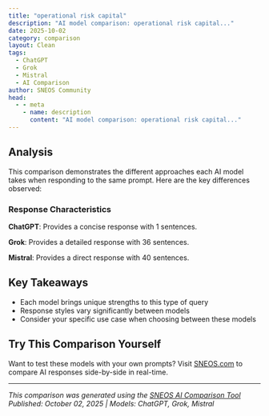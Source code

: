 ```yaml
---
title: "operational risk capital"
description: "AI model comparison: operational risk capital..."
date: 2025-10-02
category: comparison
layout: Clean
tags:
  - ChatGPT
  - Grok
  - Mistral
  - AI Comparison
author: SNEOS Community
head:
  - - meta
    - name: description
      content: "AI model comparison: operational risk capital..."
---
```


<ChatComparison
  title="operational risk capital"
  prompt="operational risk capital"
  :responses='{
    "ChatGPT": "Operational risk capital refers to the amount of capital that a financial institution must set aside to cover potential losses resulting from operational risks. Operational risks can arise from a variety of sources, including:\n\n1. **Fraud or Theft**: Internal or external fraudulent activities that lead to financial losses.\n2. **System Failures**: Breakdowns in IT systems or processes that disrupt operations.\n3. **Human Error**: Mistakes made by employees that can lead to financial loss or operational disruption.\n4. **Compliance Failures**: Inadequate compliance with laws and regulations, resulting in legal penalties or fines.\n5. **Process Failures**: Ineffective or inefficient processes leading to operational failures.\n\n### Regulatory Framework\n\nRegulators have established standards for measuring operational risk and calculating the required capital to cover these risks. Some key frameworks include:\n\n- **Basel II and Basel III**: These international banking regulations outline various approaches for banks to calculate operational risk capital requirements. They provide three main methodologies:\n  - **Basic Indicator Approach (BIA)**: A simple method that requires banks to hold capital equal to a fixed percentage of their average annual gross income.\n  - **Standardized Approach (TSA)**: A variant that allows for the differentiation of capital requirements across different business lines.\n  - **Advanced Measurement Approaches (AMA)**: A more complex and tailored approach that enables banks to use their internal risk measurement models to determine capital requirements based on their own operational risk profiles.\n\n### Capital Calculation\n\nThe capital requirement is typically expressed as a certain percentage of a bank&#39;s total exposure or relevant financial metrics. The chosen approach will influence the capital charge, with more advanced methodologies allowing for potential reductions in capital requirements based on effective risk management practices.\n\n### Importance of Operational Risk Capital\n\n- **Financial Stability**: Ensures that banks can absorb losses without compromising their solvency.\n- **Confidence**: Enhances market confidence in the stability and risk management practices of financial institutions.\n- **Regulatory Compliance**: Helps institutions comply with regulatory mandates and avoid penalties.\n- **Risk Management**: Encourages institutions to adopt robust operational risk management frameworks, improving overall operational efficiency and effectiveness.\n\nIn summary, operational risk capital is an essential component of a financial institution&#39;s risk management strategy, serving to cushion against the financial fallout from operational failures and ensuring compliance with regulatory standards.",
    "Grok": "Operational risk capital refers to the amount of capital that a financial institution, such as a bank, is required to hold to cover potential losses arising from operational risks. Operational risk is the risk of loss resulting from inadequate or failed internal processes, people, systems, or from external events. This includes risks such as fraud, legal risks, IT system failures, and human error, but excludes credit risk and market risk.\n\n### Importance of Operational Risk Capital\nOperational risk capital is a critical component of a bank\u0027s overall risk management framework, as it ensures that the institution has sufficient financial resources to absorb losses from operational failures. Regulatory bodies, such as the Basel Committee on Banking Supervision under the Basel Accords, emphasize the need for banks to maintain adequate capital for operational risk to promote financial stability.\n\n### Calculation of Operational Risk Capital\nUnder the Basel framework (specifically Basel II and Basel III), there are several approaches to calculate operational risk capital, depending on the size and complexity of the institution:\n\n1. **Basic Indicator Approach (BIA):**\n   - A simple method for smaller or less complex banks.\n   - Operational risk capital is calculated as a fixed percentage (15%) of the bank\u0027s average annual gross income over the previous three years.\n   - Formula:  \n     **Capital = 15% \u00D7 Average Annual Gross Income**\n\n2. **Standardized Approach (TSA):**\n   - Used by banks with more sophisticated risk management systems.\n   - Gross income is divided into eight business lines (e.g., corporate finance, retail banking), and a specific percentage (ranging from 12% to 18%) is applied to each business line\u0027s gross income.\n   - The total capital requirement is the sum of the capital requirements for each business line.\n\n3. **Advanced Measurement Approaches (AMA):**\n   - Used by large, complex banks with advanced risk management capabilities.\n   - Banks develop their own internal models to estimate operational risk capital based on historical loss data, scenario analysis, and other risk indicators.\n   - Requires regulatory approval and must incorporate internal and external data, as well as qualitative factors like risk controls.\n\n4. **Standardized Measurement Approach (SMA) (Basel III):**\n   - Introduced under Basel III to replace BIA, TSA, and AMA.\n   - Combines a bank\u0027s gross income (Business Indicator Component) with its historical operational loss data to calculate the capital requirement.\n   - Aims to provide a simpler, more comparable, and risk-sensitive approach.\n\n### Regulatory Context\nOperational risk capital requirements are a key part of the Basel Accords:\n- **Basel II** introduced the concept of operational risk capital and provided the three approaches (BIA, TSA, AMA).\n- **Basel III** refined the framework with the introduction of SMA to standardize and simplify the calculation while maintaining risk sensitivity.\n- The capital requirements are designed to ensure that banks are prepared for unexpected operational losses, thereby protecting depositors and maintaining systemic stability.\n\n### Key Factors in Operational Risk Management\nTo manage operational risk and determine the appropriate capital buffer, banks typically focus on:\n- **Internal Controls:** Robust policies and procedures to minimize errors and fraud.\n- **Risk Assessment:** Identifying and evaluating potential operational risks through scenario analysis and stress testing.\n- **Loss Data Collection:** Tracking historical operational losses to inform capital models.\n- **Mitigation Strategies:** Implementing insurance or other risk transfer mechanisms to reduce potential losses.\n- **Governance:** Strong oversight by senior management and the board to ensure effective risk management practices.\n\n### Challenges in Determining Operational Risk Capital\n- **Data Limitations:** Historical loss data may be incomplete or not fully representative of future risks.\n- **Complexity:** Advanced models (like AMA) require significant resources and expertise.\n- **Regulatory Changes:** Banks must adapt to evolving standards, such as the transition to SMA under Basel III.\n- **Subjectivity:** Qualitative factors and scenario analyses can introduce subjectivity into risk assessments.\n\nIn summary, operational risk capital is a crucial safeguard for financial institutions, ensuring they can withstand losses from operational failures. Its calculation and management are guided by regulatory frameworks like Basel II and III, and require a combination of quantitative data and qualitative judgment to effectively protect against operational risks.",
    "Mistral": "Operational risk capital refers to the financial resources that a financial institution sets aside to cover potential losses arising from operational risks. Operational risk is the risk of loss resulting from inadequate or failed internal processes, people, and systems, or from external events. This includes risks such as fraud, errors, system failures, and legal or regulatory non-compliance.\n\n### Key Components of Operational Risk Capital\n\n1. **Loss Distribution Approach (LDA):**\n   - This method involves modeling the distribution of potential operational losses. It typically requires historical loss data, scenario analysis, and expert judgment.\n   - The capital requirement is often determined by calculating the Value at Risk (VaR) or Expected Shortfall (ES) at a high confidence level (e.g., 99.9%).\n\n2. **Basic Indicator Approach (BIA):**\n   - A simpler method where the capital requirement is a fixed percentage (e.g., 15%) of the institution\u0027s gross income over the past three years.\n   - This approach is less data-intensive but also less precise.\n\n3. **Standardized Approach (TSA):**\n   - This method involves categorizing operational risk events into eight business lines and seven event types.\n   - The capital requirement is calculated based on the gross income of each business line and a set of standardized coefficients.\n\n4. **Advanced Measurement Approaches (AMA):**\n   - These are more sophisticated methods that allow institutions to use their own internal models to estimate operational risk capital.\n   - AMAs can include internal loss data, external loss data, scenario analysis, and business environment and internal control factors (BEICFs).\n\n### Regulatory Framework\n\nThe Basel Committee on Banking Supervision (BCBS) has set guidelines for operational risk capital under the Basel II and Basel III frameworks. These guidelines aim to ensure that banks have adequate capital to cover operational risks and to promote a more robust risk management culture.\n\n### Importance of Operational Risk Capital\n\n1. **Risk Mitigation:**\n   - Ensures that the institution has sufficient financial resources to absorb unexpected operational losses.\n\n2. **Regulatory Compliance:**\n   - Meets regulatory requirements for capital adequacy, which is crucial for maintaining the institution\u0027s license to operate.\n\n3. **Stakeholder Confidence:**\n   - Demonstrates to stakeholders, including investors and customers, that the institution is managing its risks effectively.\n\n4. **Operational Efficiency:**\n   - Encourages the institution to improve its internal processes, systems, and controls to reduce operational risks.\n\n### Challenges\n\n1. **Data Availability:**\n   - Accurate modeling of operational risk capital requires extensive and reliable historical loss data, which can be challenging to obtain.\n\n2. **Model Complexity:**\n   - Advanced models can be complex and require significant expertise to develop and maintain.\n\n3. **Regulatory Changes:**\n   - Regulatory frameworks can evolve, requiring institutions to adapt their models and approaches.\n\n### Conclusion\n\nOperational risk capital is a critical component of a financial institution\u0027s risk management framework. It helps ensure that the institution can withstand operational risks and maintain financial stability. Effective management of operational risk capital involves a combination of robust data collection, sophisticated modeling, and continuous improvement of internal controls and processes."
  }'
  published-date="13:20"
/>

## Analysis

This comparison demonstrates the different approaches each AI model takes when responding to the same prompt. Here are the key differences observed:

### Response Characteristics

**ChatGPT**: Provides a concise response with 1 sentences. 

**Grok**: Provides a detailed response with 36 sentences. 

**Mistral**: Provides a direct response with 40 sentences. 

## Key Takeaways

- Each model brings unique strengths to this type of query
- Response styles vary significantly between models
- Consider your specific use case when choosing between these models

## Try This Comparison Yourself

Want to test these models with your own prompts? Visit [SNEOS.com](https://sneos.com) to compare AI responses side-by-side in real-time.

---

*This comparison was generated using the [SNEOS AI Comparison Tool](https://sneos.com)*
*Published: October 02, 2025 | Models: ChatGPT, Grok, Mistral*
